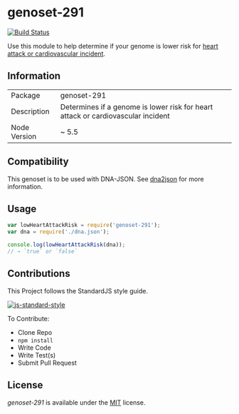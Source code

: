 # genoset-291
[![Build Status](https://travis-ci.org/calweb/genoset-291.png?branch=master)](https://travis-ci.org/calweb/genoset-291)

Use this module to help determine if your genome is lower risk for [heart attack or cardiovascular incident](http://www.snpedia.com/index.php/Gs291).

## Information

<table>
<tr>
<td>Package</td><td>genoset-291</td>
</tr>
<tr>
<td>Description</td>
<td>Determines if a genome is lower risk for heart attack or cardiovascular incident</td>
</tr>
<tr>
<td>Node Version</td>
<td>~ 5.5</td>
</tr>
</table>

## Compatibility

This genoset is to be used with DNA-JSON. See [dna2json](https://github.com/genomejs/dna2json) for more information.

## Usage

```js
var lowHeartAttackRisk = require('genoset-291');
var dna = require('./dna.json');

console.log(lowHeartAttackRisk(dna));
// → `true` or `false`
```

## Contributions

This Project follows the StandardJS style guide.

[![js-standard-style](https://cdn.rawgit.com/feross/standard/master/badge.svg)](https://github.com/feross/standard)

To Contribute:

- Clone Repo
- `npm install`
- Write Code
- Write Test(s)
- Submit Pull Request

## License

_genoset-291_ is available under the [MIT](https://mths.be/mit) license.
